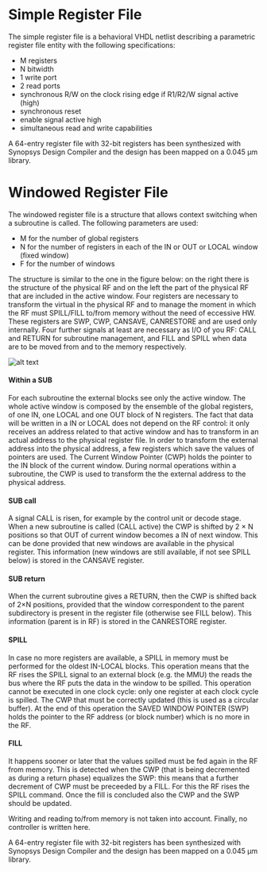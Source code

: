 # Simple Register File
The simple register file is a behavioral VHDL netlist describing a parametric register file entity with the following specifications:
* M registers
* N bitwidth
* 1 write port
* 2 read ports
* synchronous R/W on the clock rising edge if R1/R2/W signal active (high)
* synchronous reset
* enable signal active high
* simultaneous read and write capabilities

A 64-entry register file with 32-bit registers has been synthesized with Synopsys Design Compiler and the design has been mapped on a 0.045 μm library.

# Windowed Register File
The windowed register file is a structure that allows context switching when a subroutine is called. 
The following parameters are used:
* M for the number of global registers
* N for the number of registers in each of the IN or OUT or LOCAL window (fixed window)
* F for the number of windows

The structure is similar to the one in the figure below: on the right there is the structure of the physical RF and
on the left the part of the physical RF that are included in the active window.
Four registers are necessary to transform the virtual in the physical RF and to manage the
moment in which the RF must SPILL/FILL to/from memory without the need of eccessive HW.
These registers are SWP, CWP, CANSAVE, CANRESTORE and are used only internally.
Four further signals at least are necessary as I/O of you RF: CALL and RETURN for subroutine
management, and FILL and SPILL when data are to be moved from and to the memory respectively. 

![alt text](https://github.com/ChristianPalmiero/Windowed_Register_File/blob/master/RF_Windowed.png "RF Windowed")

#### Within a SUB
For each subroutine the external blocks see only the active window. The whole
active window is composed by the ensemble of the global registers, of one IN, one LOCAL and
one OUT block of N registers. The fact that data will be written in a IN or LOCAL does not
depend on the RF control: it only receives an address related to that active window and has to
transform in an actual address to the physical register file.
In order to transform the external address into the physical address, a few registers
which save the values of pointers are used. The Current Window Pointer (CWP) holds the pointer to
the IN block of the current window. During normal operations within a subroutine, the CWP
is used to transform the the external address to the physical address.
#### SUB call
A signal CALL is risen, for example by the control unit or decode stage. When a
new subroutine is called (CALL active) the CWP is shifted by 2 × N positions so that OUT of
current window becomes a IN of next window. This can be done provided that new windows are
available in the physical register. This information (new windows are still available, if not see
SPILL below) is stored in the CANSAVE register. 
#### SUB return 
When the current subroutine gives a RETURN, then the CWP is shifted back of 2×N
positions, provided that the window correspondent to the parent subdirectory is present in the
register file (otherwise see FILL below). This information (parent is in RF) is stored in the
CANRESTORE register.
#### SPILL
In case no more registers are available, a SPILL in memory must be performed for the
oldest IN-LOCAL blocks. This operation means that the RF rises the SPILL signal to an external block (e.g. the MMU) the reads the bus where the RF puts the data in the window to
be spilled. This operation cannot be executed in one clock cycle: only one register at each clock cycle is spilled.
The CWP that must be correctly updated (this is used as a circular buffer). At the end of this operation
the SAVED WINDOW POINTER (SWP) holds the pointer to the RF address (or block
number) which is no more in the RF.
#### FILL
It happens sooner or later that the values spilled must be fed again in the RF from memory.
This is detected when the CWP (that is being decremented as during a return phase) equalizes
the SWP: this means that a further decrement of CWP must be preceeded by a FILL. For this
the RF rises the SPILL command. Once the fill is concluded also the CWP and the SWP should be updated.

Writing and reading to/from memory is not taken into account. Finally, no controller is written here.

A 64-entry register file with 32-bit registers has been synthesized with Synopsys Design Compiler and the design has been mapped on a 0.045 μm library.
